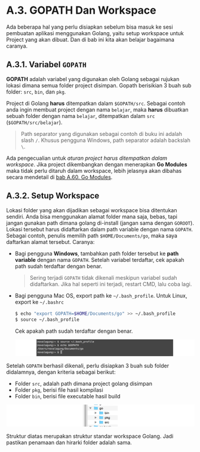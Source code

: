 # A.3. GOPATH Dan Workspace

Ada beberapa hal yang perlu disiapkan sebelum bisa masuk ke sesi pembuatan aplikasi menggunakan Golang, yaitu setup workspace untuk Project yang akan dibuat. Dan di bab ini kita akan belajar bagaimana caranya.

## A.3.1. Variabel `GOPATH`

**GOPATH** adalah variabel yang digunakan oleh Golang sebagai rujukan lokasi dimana semua folder project disimpan. Gopath berisikian 3 buah sub folder: `src`, `bin`, dan `pkg`.

Project di Golang **harus** ditempatkan dalam `$GOPATH/src`. Sebagai contoh anda ingin membuat project dengan nama `belajar`, maka **harus** dibuatkan sebuah folder dengan nama `belajar`, ditempatkan dalam `src` (`$GOPATH/src/belajar`).

> Path separator yang digunakan sebagai contoh di buku ini adalah slash `/`. Khusus pengguna Windows, path separator adalah backslah `\`.

Ada pengecualian untuk *aturan project harus ditempatkan dalam workspace*. Jika project dikembangkan dengan menerapkan **Go Modules** maka tidak perlu ditaruh dalam workspace, lebih jelasnya akan dibahas secara mendetail di [bab A.60. Go Modules](/A-60-go-modules.html).

## A.3.2. Setup Workspace

Lokasi folder yang akan dijadikan sebagai workspace bisa ditentukan sendiri. Anda bisa menggunakan alamat folder mana saja, bebas, tapi jangan gunakan path dimana golang di-install (jangan sama dengan `GOROOT`). Lokasi tersebut harus didaftarkan dalam path variable dengan nama `GOPATH`. Sebagai contoh, penulis memilih path `$HOME/Documents/go`, maka saya daftarkan alamat tersebut. Caranya:

 - Bagi pengguna **Windows**, tambahkan path folder tersebut ke **path variable** dengan nama `GOPATH`. Setelah variabel terdaftar, cek apakah path sudah terdaftar dengan benar.

    > Sering terjadi `GOPATH` tidak dikenali meskipun variabel sudah didaftarkan. Jika hal seperti ini terjadi, restart CMD, lalu coba lagi.

 - Bagi pengguna Mac OS, export path ke `~/.bash_profile`. Untuk Linux, export ke `~/.bashrc`

    ```bash
    $ echo "export GOPATH=$HOME/Documents/go" >> ~/.bash_profile
    $ source ~/.bash_profile
    ```

    Cek apakah path sudah terdaftar dengan benar.

    ![Pengecekan `GOPATH` di sistem operasi non-Wind\*ws](images/A.3_1_path.png)

Setelah `GOPATH` berhasil dikenali, perlu disiapkan 3 buah sub folder didalamnya, dengan kriteria sebagai berikut:

 - Folder `src`, adalah path dimana project golang disimpan
 - Folder `pkg`, berisi file hasil kompilasi
 - Folder `bin`, berisi file executable hasil build

![Struktur folder dalam worskpace](images/A.3_2_workspace.png)

Struktur diatas merupakan struktur standar workspace Golang. Jadi pastikan penamaan dan hirarki folder adalah sama.
